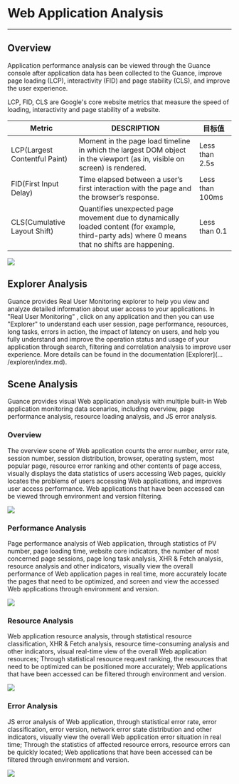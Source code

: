 # Web Application Analysis
---

## Overview

Application performance analysis can be viewed through the Guance console after application data has been collected to the Guance, improve page loading (LCP), interactivity (FID) and page stability (CLS), and improve the user experience.

LCP, FID, CLS are Google's core website metrics that measure the speed of loading, interactivity and page stability of a website.

| Metric | **DESCRIPTION** | 目标值 |
| --- | --- | --- |
| LCP(Largest Contentful Paint) | Moment in the page load timeline in which the largest DOM object in the viewport (as in, visible on screen) is rendered. | Less than 2.5s |
| FID(First Input Delay) | Time elapsed between a user’s first interaction with the page and the browser’s response. | Less than 100ms |
| CLS(Cumulative Layout Shift) | Quantifies unexpected page movement due to dynamically loaded content (for example, third-party ads) where 0 means that no shifts are happening. | Less than 0.1 |

![](../img/14.rum_web.png)

## Explorer Analysis

Guance provides Real User Monitoring explorer to help you view and analyze detailed information about user access to your applications. In "Real User Monitoring" , click on any application and then you can use "Explorer" to understand each user session, page performance, resources, long tasks, errors in action, the impact of latency on users, and help you fully understand and improve the operation status and usage of your application through search, filtering and correlation analysis to improve user experience. More details can be found in the documentation [Explorer](... /explorer/index.md).

## Scene Analysis

Guance provides visual Web application analysis with multiple built-in Web application monitoring data scenarios, including overview, page performance analysis, resource loading analysis, and JS error analysis.

### Overview

The overview scene of Web application counts the error number, error rate, session number, session distribution, browser, operating system, most popular page, resource error ranking and other contents of page access, visually displays the data statistics of users accessing Web pages, quickly locates the problems of users accessing Web applications, and improves user access performance. Web applications that have been accessed can be viewed through environment and version filtering.

![](../img/9.web_overview.png)

### Performance Analysis

Page performance analysis of Web application, through statistics of PV number, page loading time, website core indicators, the number of most concerned page sessions, page long task analysis, XHR & Fetch analysis, resource analysis and other indicators,  visually view the overall performance of Web application pages in real time, more accurately locate the pages that need to be optimized, and screen and view the accessed Web applications through environment and version.

![](../img/9.web_performance.png)

### Resource Analysis

Web application resource analysis, through statistical resource classification, XHR & Fetch analysis, resource time-consuming analysis and other indicators, visual real-time view of the overall Web application resources; Through statistical resource request ranking, the resources that need to be optimized can be positioned more accurately; Web applications that have been accessed can be filtered through environment and version.

![](../img/9.web_resource.png)

### Error Analysis

JS error analysis of Web application, through statistical error rate, error classification, error version, network error state distribution and other indicators, visually view the overall Web application error situation in real time; Through the statistics of affected resource errors, resource errors can be quickly located; Web applications that have been accessed can be filtered through environment and version.

![](../img/9.web_error.png)

